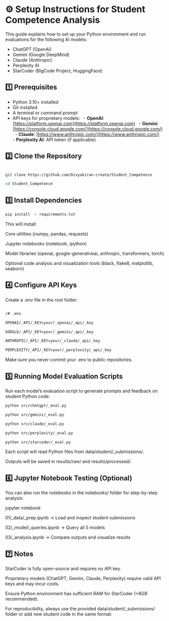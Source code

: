 # ⚙️ Setup Instructions for Student Competence Analysis

This guide explains how to set up your Python environment and run evaluations for the following AI models:

- ChatGPT (OpenAI)
- Gemini (Google DeepMind)
- Claude (Anthropic)
- Perplexity AI
- StarCoder (BigCode Project, HuggingFace)


## 1️⃣ Prerequisites

- Python 3.10+ installed
- Git installed
- A terminal or command prompt
- API keys for proprietary models:
  - **OpenAI**: [https://platform.openai.com](https://platform.openai.com)
  - **Gemini**: [https://console.cloud.google.com/](https://console.cloud.google.com/)
  - **Claude**: [https://www.anthropic.com/](https://www.anthropic.com/)
  - **Perplexity AI**: API token (if applicable)


## 2️⃣ Clone the Repository

```bash

git clone https://github.com/Divyakiran-create/Student_Competence

cd Student_Competence

```


## 3️⃣ Install Dependencies
```bash
pip install -r requirements.txt

```



This will install:



Core utilities (numpy, pandas, requests)



Jupyter notebooks (notebook, ipython)



Model libraries (openai, google-generativeai, anthropic, transformers, torch)



Optional code analysis and visualization tools (black, flake8, matplotlib, seaborn)



## 4️⃣ Configure API Keys



Create a .env file in the root folder:

```bash

/# .env

OPENAI/_API/_KEY=your/_openai/_api/_key

GOOGLE/_API/_KEY=your/_gemini/_api/_key

ANTHROPIC/_API/_KEY=your/_claude/_api/_key

PERPLEXITY/_API/_KEY=your/_perplexity/_api/_key

```



Make sure you never commit your .env to public repositories.



## 5️⃣ Running Model Evaluation Scripts



Run each model’s evaluation script to generate prompts and feedback on student Python code:


```bash
python src/chatgpt/_eval.py

python src/gemini/_eval.py

python src/claude/_eval.py

python src/perplexity/_eval.py

python src/starcoder/_eval.py


```


Each script will read Python files from data/student/_submissions/.



Outputs will be saved in results/raw/ and results/processed/.



## 6️⃣ Jupyter Notebook Testing (Optional)



You can also run the notebooks in the notebooks/ folder for step-by-step analysis:



jupyter notebook





01/_data/_prep.ipynb → Load and inspect student submissions



02/_model/_queries.ipynb → Query all 5 models



03/_analysis.ipynb → Compare outputs and visualize results



## 7️⃣ Notes



StarCoder is fully open-source and requires no API key.



Proprietary models (ChatGPT, Gemini, Claude, Perplexity) require valid API keys and may incur costs.



Ensure Python environment has sufficient RAM for StarCoder (>8GB recommended).



For reproducibility, always use the provided data/student/_submissions/ folder or add new student code in the same format.
